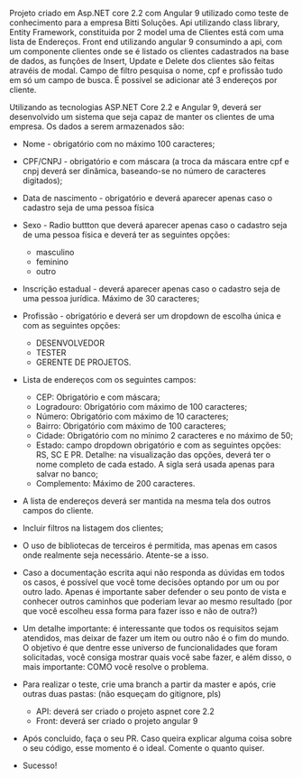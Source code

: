 Projeto criado em Asp.NET core 2.2 com Angular 9 utilizado como teste de conhecimento para a empresa Bitti Soluções.
Api utilizando class library, Entity Framework, constituida por 2 model uma de Clientes 
está com uma lista de Endereços.
Front end utilizando angular 9 consumindo a api, com um componente clientes onde se é listado os clientes
cadastrados na base de dados, as funções de Insert, Update e Delete dos clientes são feitas atravéis de modal.
Campo de filtro pesquisa o nome, cpf e profissão tudo em só um campo de busca.
É possivel se adicionar até 3 endereços por cliente.
































Utilizando as tecnologias ASP.NET Core 2.2 e Angular 9, deverá ser desenvolvido um sistema que seja capaz de manter os clientes de uma empresa. Os dados a serem armazenados são:

- Nome - obrigatório com no máximo 100 caracteres;
- CPF/CNPJ - obrigatório e com máscara (a troca da máscara entre cpf e cnpj deverá ser dinâmica, baseando-se no número de caracteres digitados);
- Data de nascimento - obrigatório e deverá aparecer apenas caso o cadastro seja de uma pessoa física
- Sexo - Radio buttton que deverá aparecer apenas caso o cadastro seja de uma pessoa física e deverá ter as seguintes opções:
     - masculino
     - feminino
     - outro
- Inscrição estadual - deverá aparecer apenas caso o cadastro seja de uma pessoa jurídica. Máximo de 30 caracteres;
- Profissão - obrigatório e deverá ser um dropdown de escolha única e com as seguintes opções: 
    - DESENVOLVEDOR
    - TESTER
    - GERENTE DE PROJETOS.
- Lista de endereços com os seguintes campos:
   - CEP: Obrigatório e com máscara;
   - Logradouro: Obrigatório com máximo de 100 caracteres;
   - Número: Obrigatório com máximo de 10 caracteres;
   - Bairro: Obrigatório com máximo de 100 caracteres;
   - Cidade: Obrigatório com no mínimo 2 caracteres e no máximo de 50;
   - Estado: campo dropdown obrigatório e com as seguintes opções: RS, SC E PR. Detalhe: na visualização das opções, deverá ter o nome completo de cada estado. A sigla será usada apenas para salvar no banco;
   - Complemento: Máximo de 200 caracteres.
 - A lista de endereços deverá ser mantida na mesma tela dos outros campos do cliente.
 - Incluir filtros na listagem dos clientes;
 - O uso de bibliotecas de terceiros é permitida, mas apenas em casos onde realmente seja necessário. Atente-se a isso.
 - Caso a documentação escrita aqui não responda as dúvidas em todos os casos, é possível que você tome decisões optando por um ou por outro lado. Apenas é importante saber defender o seu ponto de vista e conhecer outros caminhos que poderiam levar ao mesmo resultado (por que você escolheu essa forma para fazer isso e não de outra?)
 - Um detalhe importante: é interessante que todos os requisitos sejam atendidos, mas deixar de fazer um item ou outro não é o fim do mundo. O objetivo é que dentre esse universo de funcionalidades que foram solicitadas, você consiga mostrar quais você sabe fazer, e além disso, o mais importante: COMO você resolve o problema.
 
 - Para realizar o teste, crie uma branch a partir da master e após, crie outras duas pastas: (não esqueçam do gitignore, pls)
   - API: deverá ser criado o projeto aspnet core 2.2
   - Front: deverá ser criado o projeto angular 9
 - Após concluido, faça o seu PR. Caso queira explicar alguma coisa sobre o seu código, esse momento é o ideal. Comente o quanto quiser.
 
 - Sucesso!
